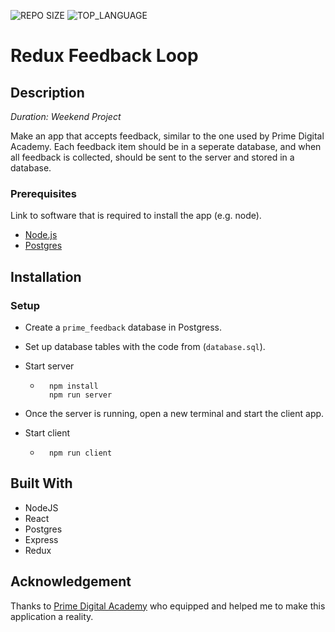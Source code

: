 ![REPO SIZE](https://img.shields.io/github/repo-size/jmicko/redux-feedback-loop.svg?style=flat-square)
![TOP_LANGUAGE](https://img.shields.io/github/languages/top/jmicko/redux-feedback-loop.svg?style=flat-square)

# Redux Feedback Loop

## Description

_Duration: Weekend Project_

Make an app that accepts feedback, similar to the one used by Prime Digital Academy. Each feedback item should be in a seperate database, and when all feedback is collected, should be sent to the server and stored in a database.

### Prerequisites

Link to software that is required to install the app (e.g. node).

- [Node.js](https://nodejs.org/en/)
- [Postgres](https://www.postgresql.org/download/)

## Installation

### Setup

- Create a `prime_feedback` database in Postgress.
- Set up database tables with the code from (`database.sql`).

- Start server

    - ```
        npm install
        npm run server
        ```

- Once the server is running, open a new terminal and start the client app.

- Start client

    - ```
        npm run client
        ```



## Built With

- NodeJS
- React
- Postgres
- Express
- Redux

## Acknowledgement
Thanks to [Prime Digital Academy](www.primeacademy.io) who equipped and helped me to make this application a reality.
